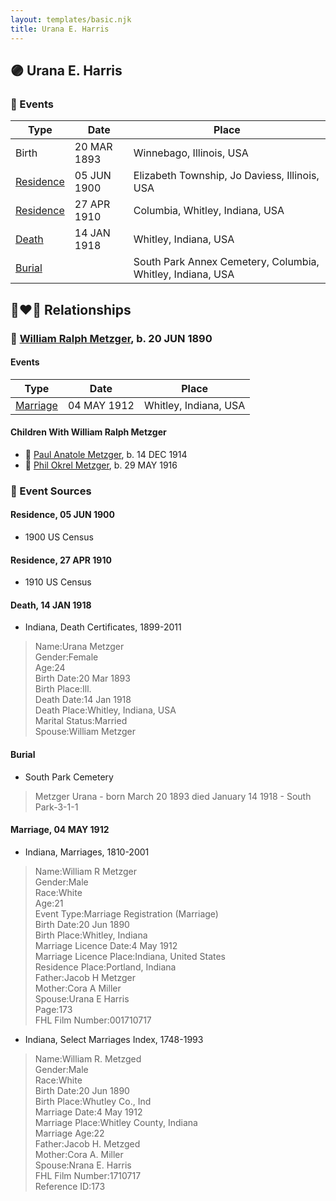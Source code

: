 ```yaml
---
layout: templates/basic.njk
title: Urana E. Harris
---
```

## 🟣 Urana E. Harris

### 📆 Events

Type | Date | Place
------ | ------ | ------
Birth | 20 MAR 1893 | Winnebago, Illinois, USA
[Residence](#event-a04da219-b205-4f33-800e-91b60095b24a) | 05 JUN 1900 | Elizabeth Township, Jo Daviess, Illinois, USA
[Residence](#event-3bee3ae8-d27f-448f-89f5-738c877a1193) | 27 APR 1910 | Columbia, Whitley, Indiana, USA
[Death](#event-ef127923-df7c-4f87-9707-b0887bb410c9) | 14 JAN 1918 | Whitley, Indiana, USA
[Burial](#event-31fd4177-7507-49a9-b6fd-2973ddc1eba0) |  | South Park Annex Cemetery, Columbia, Whitley, Indiana, USA

## 👩‍❤️‍👨 Relationships

### 🔵 [William Ralph Metzger](/people/6/66898263), b. 20 JUN 1890

#### Events

Type | Date | Place
------ | ------ | ------
[Marriage](#event-77730521-8e9c-4c58-a6dc-a23037addf98) | 04 MAY 1912 | Whitley, Indiana, USA
#### Children With William Ralph Metzger
* 🔵 [Paul Anatole Metzger](/people/3/34600089), b. 14 DEC 1914
* 🔵 [Phil Okrel Metzger](/people/5/58597117), b. 29 MAY 1916
### 📰 Event Sources

#### <a id="event-a04da219-b205-4f33-800e-91b60095b24a"></a> Residence, 05 JUN 1900
* 1900 US Census

#### <a id="event-3bee3ae8-d27f-448f-89f5-738c877a1193"></a> Residence, 27 APR 1910
* 1910 US Census

#### <a id="event-ef127923-df7c-4f87-9707-b0887bb410c9"></a> Death, 14 JAN 1918
* Indiana, Death Certificates, 1899-2011
>   
  > Name:Urana Metzger  
  > Gender:Female  
  > Age:24  
  > Birth Date:20 Mar 1893  
  > Birth Place:Ill.  
  > Death Date:14 Jan 1918  
  > Death Place:Whitley, Indiana, USA  
  > Marital Status:Married  
  > Spouse:William Metzger

#### <a id="event-31fd4177-7507-49a9-b6fd-2973ddc1eba0"></a> Burial
* South Park Cemetery
>   
  > Metzger Urana - born March 20 1893 died January 14 1918 - South Park-3-1-1

#### <a id="event-77730521-8e9c-4c58-a6dc-a23037addf98"></a> Marriage, 04 MAY 1912
* Indiana, Marriages, 1810-2001
>   
  > Name:William R Metzger  
  > Gender:Male  
  > Race:White  
  > Age:21  
  > Event Type:Marriage Registration (Marriage)  
  > Birth Date:20 Jun 1890  
  > Birth Place:Whitley, Indiana  
  > Marriage Licence Date:4 May 1912  
  > Marriage Licence Place:Indiana, United States  
  > Residence Place:Portland, Indiana  
  > Father:Jacob H Metzger  
  > Mother:Cora A Miller  
  > Spouse:Urana E Harris  
  > Page:173  
  > FHL Film Number:001710717
* Indiana, Select Marriages Index, 1748-1993
>   
  > Name:William R. Metzged  
  > Gender:Male  
  > Race:White  
  > Birth Date:20 Jun 1890  
  > Birth Place:Whutley Co., Ind  
  > Marriage Date:4 May 1912  
  > Marriage Place:Whitley County, Indiana  
  > Marriage Age:22  
  > Father:Jacob H. Metzged  
  > Mother:Cora A. Miller  
  > Spouse:Nrana E. Harris  
  > FHL Film Number:1710717  
  > Reference ID:173